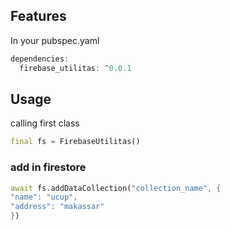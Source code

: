<!--
This README describes the package. If you publish this package to pub.dev,
this README's contents appear on the landing page for your package.

For information about how to write a good package README, see the guide for
[writing package pages](https://dart.dev/guides/libraries/writing-package-pages).

For general information about developing packages, see the Dart guide for
[creating packages](https://dart.dev/guides/libraries/create-library-packages)
and the Flutter guide for
[developing packages and plugins](https://flutter.dev/developing-packages).
-->

## Features

In your pubspec.yaml
```dart
dependencies:
  firebase_utilitas: ^0.0.1
```

## Usage

calling first class
```dart
final fs = FirebaseUtilitas()
```

### add in firestore
```dart
await fs.addDataCollection("collection_name", {
"name": "ucup",
"address": "makassar"
})
```

